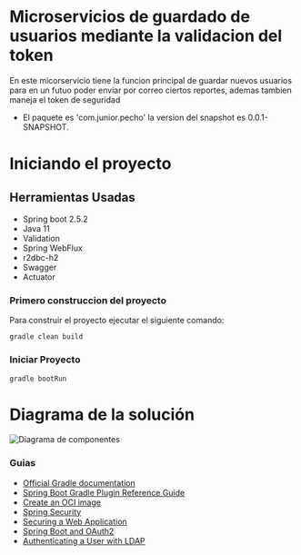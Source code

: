 # Microservicios de guardado de usuarios  mediante la validacion del token

En este  micorservicio tiene la funcion principal de guardar nuevos usuarios para en un futuo poder enviar por correo ciertos reportes, ademas tambien maneja el token de seguridad

* El paquete es 'com.junior.pecho' la version del snapshot es 0.0.1-SNAPSHOT.

# Iniciando el proyecto

## Herramientas Usadas

* Spring boot 2.5.2
* Java 11
* Validation
* Spring WebFlux
* r2dbc-h2
* Swagger
* Actuator

### Primero construccion del proyecto
Para construir el proyecto ejecutar el siguiente comando:

```
gradle clean build
```

### Iniciar Proyecto

```
gradle bootRun
```

# Diagrama de la solución

![Diagrama de componentes](https://github.com/juniorpecho/challenge-junior-pecho.jpg)



### Guias 

* [Official Gradle documentation](https://docs.gradle.org)
* [Spring Boot Gradle Plugin Reference Guide](https://docs.spring.io/spring-boot/docs/2.5.2/gradle-plugin/reference/html/)
* [Create an OCI image](https://docs.spring.io/spring-boot/docs/2.5.2/gradle-plugin/reference/html/#build-image)
* [Spring Security](https://docs.spring.io/spring-boot/docs/2.5.2/reference/htmlsingle/#boot-features-security)
* [Securing a Web Application](https://spring.io/guides/gs/securing-web/)
* [Spring Boot and OAuth2](https://spring.io/guides/tutorials/spring-boot-oauth2/)
* [Authenticating a User with LDAP](https://spring.io/guides/gs/authenticating-ldap/)




